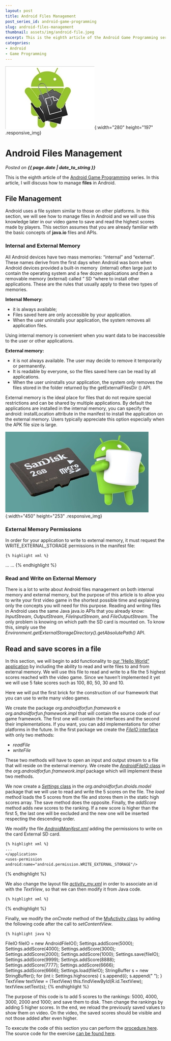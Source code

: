 ```yaml
---
layout: post
title: Android Files Management
post_series_id: android-game-programming
slug: android-files-management
thumbnail: assets/img/android-file.jpeg
excerpt: This is the eighth article of the Android Game Programming series. In this article, I will discuss how to manage files
categories:
- Android
- Game Programming
---
```


![Android Files Management](assets/img/android-file.jpeg){:width="280" height="197" .responsive_img}

# Android Files Management
_Posted on **{{ page.date | date_to_string }}**_

This is the eighth article of the [Android Game Programming](android-game-programming) series. In this article, I will discuss how to manage **files** in Android.

## File Management

Android uses a file system similar to those on other platforms. In this section, we will see how to manage files in Android and we will use this knowledge later in our video game to save and read the highest scores made by players. This section assumes that you are already familiar with the basic concepts of **java.io** files and APIs.

### Internal and External Memory

All Android devices have two mass memories: “internal” and “external”. These names derive from the first days when Android was born when Android devices provided a built-in memory  (internal) often large just to contain the operating system and a few dozen applications and then a removable memory (external) called ” SD “where to install other applications. These are the rules that usually apply to these two types of memories.

**Internal Memory:**

-   it is always available;
-   Files saved here are only accessible by your application.
-   When the user uninstalls your application, the system removes all application files.

Using internal memory is convenient when you want data to be inaccessible to the user or other applications.

**External memory:**

-   it is not always available. The user may decide to remove it temporarily or permanently.
-   It is readable by everyone, so the files saved here can be read by all applications.
-   When the user uninstalls your application, the system only removes the files stored in the folder returned by the getExternalFilesDir () API.

External memory is the ideal place for files that do not require special restrictions and can be shared by multiple applications. By default the applications are installed in the internal memory, you can specify the android: installLocation attribute in the manifest to install the application on the external memory. Users typically appreciate this option especially when the APK file size is large.

![SD Card External Storage](assets/img/sd-card-external-storage.jpeg){:width="450" height="253" .responsive_img}

### External Memory Permissions

In order for your application to write to external memory, it must request the WRITE\_EXTERNAL\_STORAGE permissions in the manifest file:

    {% highlight xml %}
<manifest >
    ...
    <uses-permission android:name="android.permission.WRITE_EXTERNAL_STORAGE" />
    ...
</manifest>
    {% endhighlight %}

### Read and Write on External Memory

There is a lot to write about Android files management on both internal memory and external memory, but the purpose of this article is to allow you to write your first video game in the shortest possible time and explaining only the concepts you will need for this purpose. Reading and writing files in Android uses the same Java java.io APIs that you already know: _InputStream_, _OutputStream_, _FileInputStream,_ and _FileOutputStream_. The only problem is knowing on which path the SD card is mounted on. To know this, simply use the _Environment.getExternalStorageDirectory().getAbsolutePath()_ API.

## Read and save scores in a file

In this section, we will begin to add functionality to [our “Hello World” application](how-to-create-an-android-application) by including the ability to read and write files to and from external memory. We will use this file to read and write to a file the 5 highest scores reached with the video game. Since we haven’t implemented it yet we will use 5 fake scores such as 100, 80, 50, 30 and 10.

Here we will put the first brick for the construction of our framework that you can use to write many video games.

We create the package _org.androidforfun.framework_ e _org.androidforfun.framework.impl_ that will contain the source code of our game framework. The first one will contain the interfaces and the second their implementations. If you want, you can add implementations for other platforms in the future. In the first package we create the [_FileIO_ interface](https://github.com/sasadangelo/HelloWorldApp/blob/0.0.2/app/src/main/java/org/androidforfun/framework/FileIO.java) with only two methods:

-   _readFile_
-   _writeFile_

These two methods will have to open an input and output stream to a file that will reside on the external memory. We create the [_AndroidFileIO_ class](https://github.com/sasadangelo/HelloWorldApp/blob/0.0.2/app/src/main/java/org/androidforfun/framework/impl/AndroidFileIO.java) in the _org.androidforfun.framework.impl_ package which will implement these two methods.

We now create a [_Settings_ class](https://github.com/sasadangelo/HelloWorldApp/blob/0.0.2/app/src/main/java/org/androidforfun/droids/model/Settings.java) in the _org.androidforfun.droids.model_ package that we will use to read and write the 5 scores on the file. The _load_ method loads the 5 scores from the file and stores them in the static high scores array. The save method does the opposite. Finally, the _addScore_ method adds new scores to the ranking. If a new score is higher than the first 5, the last one will be excluded and the new one will be inserted respecting the descending order.

We modify the file _[AndroidManifest.xml](https://github.com/sasadangelo/HelloWorldApp/blob/0.0.2/app/src/main/AndroidManifest.xml)_ adding the permissions to write on the card External SD card.

    {% highlight xml %}
    ...
    </application>
    <uses-permission android:name="android.permission.WRITE_EXTERNAL_STORAGE"/>
</manifest>
    {% endhighlight %}

We also change the layout file [_activity\_my.xml_](https://github.com/sasadangelo/HelloWorldApp/blob/0.0.2/app/src/main/res/layout/activity_my.xml) in order to associate an id with the _TextView_, so that we can then modify it from Java code.

    {% highlight xml %}
<TextView android:id="@+id/TextView" android:text="@string/hello_world" android:layout_width="wrap_content" android:layout_height="wrap_content" />
    {% endhighlight %}

Finally, we modify the _onCreate_ method of the [MyActivity class](https://github.com/sasadangelo/HelloWorldApp/blob/0.0.2/app/src/main/java/org/androidforfun/helloworldapp/MyActivity.java) by adding the following code after the call to _setContentView_.

    {% highlight java %}
FileIO fileIO = new AndroidFileIO();
Settings.addScore(5000);
Settings.addScore(4000);
Settings.addScore(3000);
Settings.addScore(2000);
Settings.addScore(1000);
Settings.save(fileIO);
Settings.addScore(9999);
Settings.addScore(8888);
Settings.addScore(7777);
Settings.addScore(6666);
Settings.addScore(6666);
Settings.load(fileIO);
StringBuffer s = new StringBuffer();
for (int i: Settings.highscores) {
    s.append(i);
    s.append(" ");
}
TextView textView = (TextView) this.findViewById(R.id.TextView);
textView.setText(s);
    {% endhighlight %}

The purpose of this code is to add 5 scores to the rankings: 5000, 4000, 3000, 2000 and 1000; and save them to disk. Then change the rankings by adding 5 higher scores. In the end, we reload the previously saved values to show them on video. On the video, the saved scores should be visible and not those added after even higher.

To execute the code of this section you can perform the [procedure here](how-to-create-an-android-application). The source code for the exercise [can be found here](https://github.com/sasadangelo/HelloWorldApp/archive/0.0.2.zip).